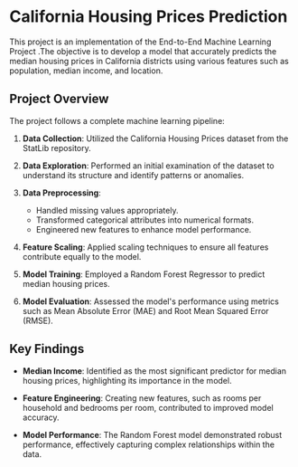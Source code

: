 # California Housing Prices Prediction

This project is an implementation of the End-to-End Machine Learning Project .The objective is to develop a model that accurately predicts the median housing prices in California districts using various features such as population, median income, and location.

## Project Overview

The project follows a complete machine learning pipeline:

1. **Data Collection**: Utilized the California Housing Prices dataset from the StatLib repository.

2. **Data Exploration**: Performed an initial examination of the dataset to understand its structure and identify patterns or anomalies.

3. **Data Preprocessing**:
   - Handled missing values appropriately.
   - Transformed categorical attributes into numerical formats.
   - Engineered new features to enhance model performance.

4. **Feature Scaling**: Applied scaling techniques to ensure all features contribute equally to the model.

5. **Model Training**: Employed a Random Forest Regressor to predict median housing prices.

6. **Model Evaluation**: Assessed the model's performance using metrics such as Mean Absolute Error (MAE) and Root Mean Squared Error (RMSE).

## Key Findings

- **Median Income**: Identified as the most significant predictor for median housing prices, highlighting its importance in the model.

- **Feature Engineering**: Creating new features, such as rooms per household and bedrooms per room, contributed to improved model accuracy.

- **Model Performance**: The Random Forest model demonstrated robust performance, effectively capturing complex relationships within the data.






 

